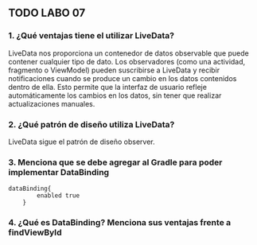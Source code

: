 ## TODO LABO 07  

### 1. ¿Qué ventajas tiene el utilizar LiveData? 

LiveData nos proporciona un contenedor de datos observable que puede contener cualquier tipo de dato. Los observadores (como una actividad, fragmento o ViewModel) pueden suscribirse a LiveData y recibir notificaciones cuando se produce un cambio en los datos contenidos dentro de ella. Esto permite que la interfaz de usuario refleje automáticamente los cambios en los datos, sin tener que realizar actualizaciones manuales.

### 2. ¿Qué patrón de diseño utiliza LiveData?  

LiveData sigue el patrón de diseño observer.

### 3. Menciona que se debe agregar al Gradle para poder implementar DataBinding  

~~~
dataBinding{
        enabled true
    }
~~~

### 4. ¿Qué es DataBinding? Menciona sus ventajas frente a findViewById  


